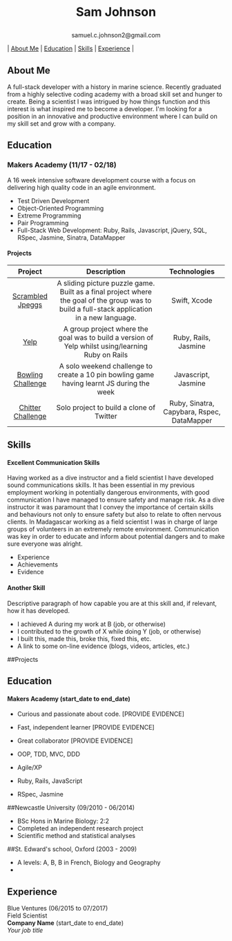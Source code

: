 # <p align="center"> Sam Johnson </p>
<p align="center"> samuel.c.johnson2@gmail.com


| [About Me](#about-Me) | [Education](#education) | [Skills](#skills) | [Experience](#experience) |


## About Me
A full-stack developer with a history in marine science. Recently graduated from a highly selective coding academy with a broad skill set and hunger to create. Being a scientist I was intrigued by how things function and this interest is what inspired me to become a developer.
I'm looking for a position in an innovative and productive environment where I can build on my skill set and grow with a company.



## Education
### Makers Academy (11/17 - 02/18)
A 16 week intensive software development course with a focus on delivering high quality code in an agile environment.

- Test Driven Development
- Object-Oriented Programming
- Extreme Programming
- Pair Programming
- Full-Stack Web Development: Ruby, Rails, Javascript, jQuery, SQL, RSpec, Jasmine, Sinatra, DataMapper

#### Projects
|  Project  |      Description    |  Technologies |
| :---------: | :-----------------: | :-----------: |
|  [Scrambled Jpeggs](https://github.com/samuel-c-johnson/Scrambled-Jpeggs) | A sliding picture puzzle game. Built as a final project where the goal of the group was to build a full-stack application in a new language.  | Swift, Xcode |
|   [Yelp](https://github.com/samuel-c-johnson/rails-yelp)  | A group project where the goal was to build a version of Yelp whilst using/learning Ruby on Rails | Ruby, Rails, Jasmine |
|  [Bowling Challenge](https://github.com/samuel-c-johnson/bowling-challenge)  | A solo weekend challenge to create a 10 pin bowling game having learnt JS during the week | Javascript, Jasmine |
| [Chitter Challenge](https://github.com/samuel-c-johnson/chitter-challenge) | Solo project to build a clone of Twitter | Ruby, Sinatra, Capybara, Rspec, DataMapper |


## Skills

#### Excellent Communication Skills

Having worked as a dive instructor and a field scientist I have developed sound communications skills. It has been essential in my previous employment working in potentially dangerous environments, with good
communication I have managed to ensure safety and manage risk.
As a dive instructor it was paramount that I convey the importance of certain skills and behaviours not only to ensure safety but also to relate to often nervous clients.
In Madagascar working as a field scientist I was in charge of large groups of volunteers in an extremely remote environment. Communication was key in order to educate and inform about potential dangers
and to make sure everyone was alright.

- Experience
- Achievements
- Evidence

#### Another Skill

Descriptive paragraph of how capable you are at this skill and, if relevant, how it has developed.

- I achieved A during my work at B (job, or otherwise)
- I contributed to the growth of X while doing Y (job, or otherwise)
- I built this, made this, broke this, fixed this, etc.
- A link to some on-line evidence (blogs, videos, articles, etc.)

##Projects

## Education

#### Makers Academy (start_date to end_date)

- Curious and passionate about code. [PROVIDE EVIDENCE]
- Fast, independent learner [PROVIDE EVIDENCE]
- Great collaborator [PROVIDE EVIDENCE]

- OOP, TDD, MVC, DDD
- Agile/XP
- Ruby, Rails, JavaScript
- RSpec, Jasmine

##Newcastle University (09/2010 - 06/2014)

- BSc Hons in Marine Biology: 2:2
- Completed an independent research project
- Scientific method and statistical analyses

##St. Edward's school, Oxford (2003 - 2009)
- A levels: A, B, B in French, Biology and Geography
-

## Experience

Blue Ventures (06/2015 to 07/2017)    
Field Scientist  
**Company Name** (start_date to end_date)   
*Your job title*  
